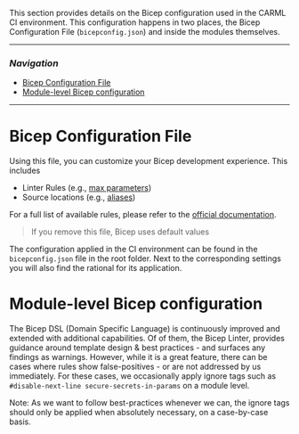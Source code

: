This section provides details on the Bicep configuration used in the CARML CI environment. This configuration happens in two places, the Bicep Configuration File (`bicepconfig.json`) and inside the modules themselves.

---

### _Navigation_

- [Bicep Configuration File](#bicep-configuration-file)
- [Module-level Bicep configuration](#module-level-bicep-configuration)

---

# Bicep Configuration File

Using this file, you can customize your Bicep development experience. This includes
- Linter Rules (e.g., [max parameters](https://docs.microsoft.com/en-us/azure/azure-resource-manager/bicep/linter-rule-max-parameters))
- Source locations (e.g., [aliases](https://docs.microsoft.com/en-us/azure/azure-resource-manager/bicep/bicep-config-modules))

For a full list of available rules, please refer to the [official documentation](https://docs.microsoft.com/en-us/azure/azure-resource-manager/bicep/bicep-config).

> If you remove this file, Bicep uses default values

The configuration applied in the CI environment can be found in the `bicepconfig.json` file in the root folder. Next to the corresponding settings you will also find the rational for its application.

# Module-level Bicep configuration

The Bicep DSL (Domain Specific Language) is continuously improved and extended with additional capabilities. Of of them, the Bicep Linter, provides guidance around template design & best practices - and surfaces any findings as warnings. However, while it is a great feature, there can be cases where rules show false-positives - or are not addressed by us immediately. For these cases, we occasionally apply ignore tags such as `#disable-next-line secure-secrets-in-params` on a module level.

Note: As we want to follow best-practices whenever we can, the ignore tags should only be applied when absolutely necessary, on a case-by-case basis.
